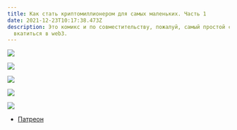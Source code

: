 ```yaml
---
title: Как стать криптомиллионером для самых маленьких. Часть 1
date: 2021-12-23T10:17:38.473Z
description: Это комикс и по совместительству, пожалуй, самый простой способ
  вкатиться в web3.
---
```

![](/assets/crypto-1.001.jpeg)

![](/assets/crypto-2.001.jpeg)

![](/assets/crypto-3.001.jpeg)

![](/assets/crypto-4.001.jpeg)

![](/assets/crypto-5.5.001.jpeg)

* [Патреон](https://patreon.com/martyuk)